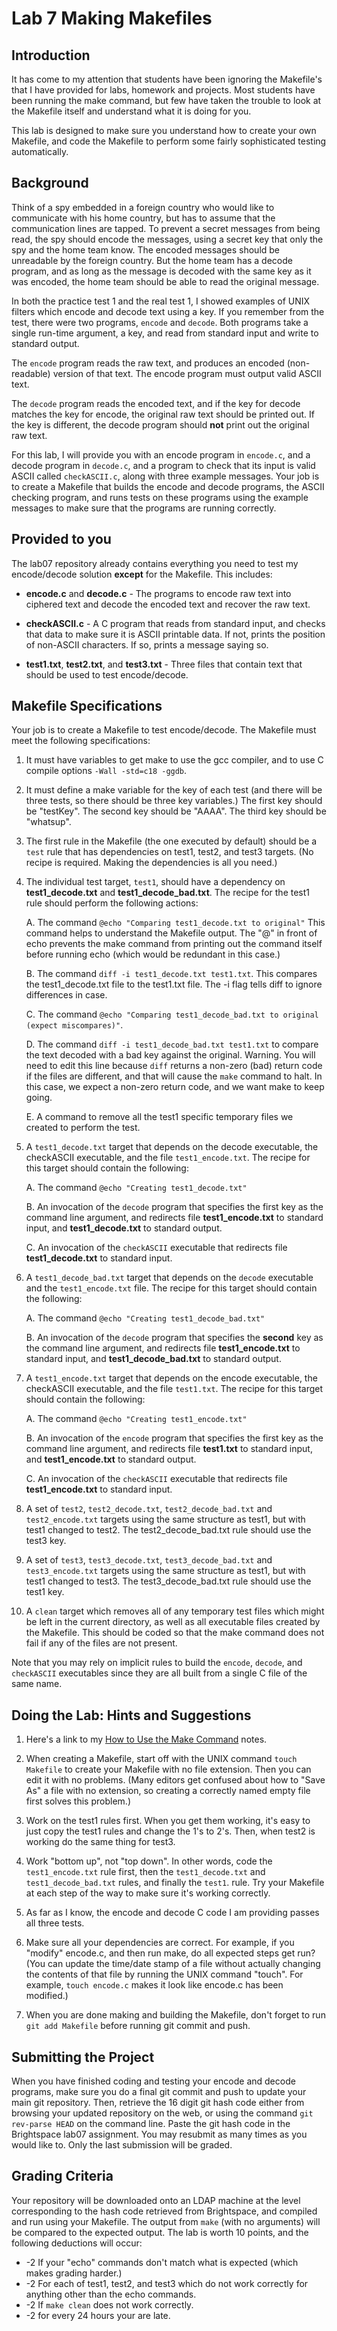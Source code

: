 # Lab 7 Making Makefiles

## Introduction

It has come to my attention that students have been ignoring the Makefile's that I have provided for labs, homework and projects. Most students have been running the make command, but few have taken the trouble to look at the Makefile itself and understand what it is doing for you.

This lab is designed to make sure you understand how to create your own Makefile, and code the Makefile to perform some fairly sophisticated testing automatically.

## Background

Think of a spy embedded in a foreign country who would like to communicate with his home country, but has to assume that the communication lines are tapped. To prevent a secret messages from being read, the spy should encode the messages, using a secret key that only the spy and the home team know. The encoded messages should be unreadable by the foreign country. But the home team has a decode program, and as long as the message is decoded with the same key as it was encoded, the home team should be able to read the original message.

In both the practice test 1 and the real test 1, I showed examples of UNIX filters which encode and decode text using a key. If you remember from the test, there were two programs, `encode` and `decode`. Both programs take a single run-time argument, a key, and read from standard input and write to standard output.

The `encode` program reads the raw text, and produces an encoded (non-readable) version of that text. The encode program must output valid ASCII text.

The `decode` program reads the encoded text, and if the key for decode matches the key for encode, the original raw text should be printed out. If the key is different, the decode program should **not** print out the original raw text.

For this lab, I will provide you with an encode program in `encode.c`, and a decode program in `decode.c`, and a program to check that its input is valid ASCII called `checkASCII.c`, along with three example messages. Your job is to create a Makefile that builds the encode and decode programs, the ASCII checking program, and runs tests on these programs using the example messages to make sure that the programs are running correctly.

## Provided to you

The lab07 repository already contains everything you need to test my encode/decode solution **except** for the Makefile. This includes:
  
- **encode.c** and **decode.c** - The programs to encode raw text into ciphered text and decode the encoded text and recover the raw text.

- **checkASCII.c** - A C program that reads from standard input, and checks that data to make sure it is ASCII printable data. If not, prints the position of non-ASCII characters. If so, prints a message saying so.

- **test1.txt**, **test2.txt**, and **test3.txt** - Three files that contain text that should be used to test encode/decode.

## Makefile Specifications

Your job is to create a Makefile to test encode/decode. The Makefile must meet the following specifications:

1. It must have variables to get make to use the gcc compiler, and to use C compile options `-Wall -std=c18 -ggdb`.

2. It must define a make variable for the key of each test (and there will be three tests, so there should be three key variables.) The first key should be "testKey". The second key should be "AAAA". The third key should be "whatsup".

3. The first rule in the Makefile (the one executed by default) should be a `test` rule that has dependencies on test1, test2, and test3 targets. (No recipe is required. Making the dependencies is all you need.)

4. The individual test target, `test1`, should have a dependency on **test1_decode.txt** and **test1_decode_bad.txt**. The recipe for the test1 rule should perform the following actions:

   A. The command `@echo "Comparing test1_decode.txt to original"` This command helps to understand the Makefile output. The "@" in front of echo prevents the make command from printing out the command itself before running echo (which would be redundant in this case.)

   B. The command `diff -i test1_decode.txt test1.txt`. This compares the test1_decode.txt file to the test1.txt file. The -i flag tells diff to ignore differences in case.

   C. The command `@echo "Comparing test1_decode_bad.txt to original (expect miscompares)"`.

   D. The command `diff -i test1_decode_bad.txt test1.txt` to compare the text decoded with a bad key against the original. Warning. You will need to edit this line because `diff` returns a non-zero (bad) return code if the files are different, and that will cause the `make` command to halt. In this case, we expect a non-zero return code, and we want make to keep going.

   E. A command to remove all the test1 specific temporary files we created to perform the test.

5. A `test1_decode.txt` target that depends on the decode executable, the checkASCII executable, and the file `test1_encode.txt`. The recipe for this target should contain the following:

   A. The command `@echo "Creating test1_decode.txt"`

   B. An invocation of the `decode` program that specifies the first key as the command line argument, and redirects file **test1_encode.txt** to standard input, and **test1_decode.txt** to standard output.

   C. An invocation of the `checkASCII` executable that redirects file **test1_decode.txt** to standard input.

6. A `test1_decode_bad.txt` target that depends on the `decode` executable and the `test1_encode.txt` file. The recipe for this target should contain the following:

   A. The command `@echo "Creating test1_decode_bad.txt"`

   B. An invocation of the `decode` program that specifies the **second** key as the command line argument, and redirects file **test1_encode.txt** to standard input, and **test1_decode_bad.txt** to standard output.

7. A `test1_encode.txt` target that depends on the encode executable, the checkASCII executable, and the file `test1.txt`. The recipe for this target should contain the following:

   A. The command `@echo "Creating test1_encode.txt"`

   B. An invocation of the `encode` program that specifies the first key as the command line argument, and redirects file **test1.txt** to standard input, and **test1_encode.txt** to standard output.

   C. An invocation of the `checkASCII` executable that redirects file **test1_encode.txt** to standard input.

8. A set of `test2`, `test2_decode.txt`, `test2_decode_bad.txt` and `test2_encode.txt` targets using the same structure as test1, but with test1 changed to test2. The test2_decode_bad.txt rule should use the test3 key.

9. A set of `test3`, `test3_decode.txt`, `test3_decode_bad.txt` and `test3_encode.txt` targets using the same structure as test1, but with test1 changed to test3. The test3_decode_bad.txt rule should use the test1 key.

10. A `clean` target which removes all of any temporary test files which might be left in the current directory, as well as all executable files created by the Makefile. This should be coded so that the make command does not fail if any of the files are not present.

Note that you may rely on implicit rules to build the `encode`, `decode`, and `checkASCII` executables since they are all built from a single C file of the same name.

## Doing the Lab: Hints and Suggestions

1. Here's a link to my [How to Use the Make Command](https://www.cs.binghamton.edu/~tbartens/HowTo/Makefile) notes.

2. When creating a Makefile, start off with the UNIX command `touch Makefile` to create your Makefile with no file extension. Then you can edit it with no problems. (Many editors get confused about how to "Save As" a file with no extension, so creating a correctly named empty file first solves this problem.)

3. Work on the test1 rules first. When you get them working, it's easy to just copy the test1 rules and change the 1's to 2's. Then, when test2 is working do the same thing for test3.

4. Work "bottom up", not "top down". In other words, code the `test1_encode.txt` rule first, then the `test1_decode.txt` and `test1_decode_bad.txt` rules, and finally the `test1`. rule. Try your Makefile at each step of the way to make sure it's working correctly.

5. As far as I know, the encode and decode C code I am providing passes all three tests.

6. Make sure all your dependencies are correct. For example, if you "modify" encode.c, and then run make, do all expected steps get run? (You can update the time/date stamp of a file without actually changing the contents of that file by running the UNIX command "touch". For example, `touch encode.c` makes it look like encode.c has been modified.)

7. When you are done making and building the Makefile, don't forget to run `git add Makefile` before running git commit and push.

## Submitting the Project

When you have finished coding and testing your encode and decode programs, make sure you do a final git commit and push to update your main git repository. Then, retrieve the 16 digit git hash code either from browsing your updated repository on the web, or using the command `git rev-parse HEAD` on the command line. Paste the git hash code in the Brightspace lab07 assignment. You may resubmit as many times as you would like to. Only the last submission will be graded.

## Grading Criteria

Your repository will be downloaded onto an LDAP machine at the level corresponding to the hash code retrieved from Brightspace, and compiled and run using your Makefile. The output from `make` (with no arguments) will be compared to the expected output. The lab is worth 10 points, and the following deductions will occur:

- -2 If your "echo" commands don't match what is expected (which makes grading harder.)
- -2 For each of test1, test2, and test3 which do not work correctly for anything other than the echo commands.
- -2 If `make clean` does not work correctly.
- -2 for every 24 hours your are late.
